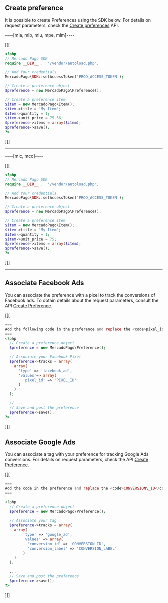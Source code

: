 ## Create preference

It is possible to create Preferences using the SDK below. For details on request parameters, check the [Create preferences](https://www.mercadopago[FAKER][URL][DOMAIN]/developers/en/reference/preferences/_checkout_preferences/post) API.

----[mla, mlb, mlu, mpe, mlm]----

[[[
 ```php
<?php
// Mercado Pago SDK
require __DIR__ .  '/vendor/autoload.php';

// Add Your credentials
MercadoPago\SDK::setAccessToken('PROD_ACCESS_TOKEN');

// Create a preference object
$preference = new MercadoPago\Preference();

// Create a preference item
$item = new MercadoPago\Item();
$item->title = 'My Item';
$item->quantity = 1;
$item->unit_price = 75.56;
$preference->items = array($item);
$preference->save();
?>
```
]]]

------------

----[mlc, mco]----

[[[
 ```php
<?php
// Mercado Pago SDK
require __DIR__ .  '/vendor/autoload.php';

// Add Your credentials
MercadoPago\SDK::setAccessToken('PROD_ACCESS_TOKEN');

// Create a preference object
$preference = new MercadoPago\Preference();

// Create a preference item
$item = new MercadoPago\Item();
$item->title = 'My Item';
$item->quantity = 1;
$item->unit_price = 75;
$preference->items = array($item);
$preference->save();
?>
```
]]]

------------

## Associate Facebook Ads

You can associate the preference with a pixel to track the conversions of Facebook ads. To obtain details about the request parameters, consult the API [Create Preference](https://www.mercadopago[FAKER][URL][DOMAIN]/developers/en/reference/preferences/_checkout_preferences/post).

[[[
```php
===
Add the following code in the preference and replace the <code>pixel_id</code> value with your identifier.
===
<?php
  // Create a preference object
  $preference = new MercadoPago\Preference();

  // Associate your Facebook Pixel
  $preference->tracks = array(
    array(
      'type' => 'facebook_ad',
      'values'=> array(
        'pixel_id' => 'PIXEL_ID'
      )
    )
  );

  // ...
  // Save and post the preference
  $preference->save();
?>
```
]]]

## Associate Google Ads

You can associate a tag with your preference for tracking Google Ads conversions. For details on request parameters, check the API [Create Preference](https://www.mercadopago[FAKER][URL][DOMAIN]/developers/pt/reference/preferences/_checkout_preferences/post).


[[[
```php
===
Add the code in the preference and replace the <code>CONVERSION\_ID</code> and <code>CONVERSION\_LABEL</code> values with the data from your tag.
===

<?php
  // Create a preference object
  $preference = new MercadoPago\Preference();
 
  // Associate your tag
  $preference->tracks = array(
    array(
        'type' => 'google_ad',
        'values' => array(
          'conversion_id' => 'CONVERSION_ID',
          'conversion_label' => 'CONVERSION_LABEL'
        )
    )
  );

  ...
  // Save and post the preference
  $preference->save();
?>
```
]]]
